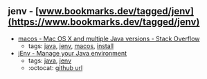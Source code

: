 jenv - [www.bookmarks.dev/tagged/jenv](https://www.bookmarks.dev/tagged/jenv)
---
* [macos - Mac OS X and multiple Java versions - Stack Overflow](https://stackoverflow.com/questions/26252591/mac-os-x-and-multiple-java-versions)
    * tags: [java](../tags/java.md), [jenv](../tags/jenv.md), [macos](../tags/macos.md), [install](../tags/install.md)
* [jEnv - Manage your Java environment](http://www.jenv.be/)
    * tags: [java](../tags/java.md), [jenv](../tags/jenv.md)
    * :octocat: [github url](https://github.com/jenv/jenv)
